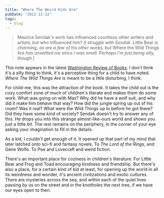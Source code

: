 ```yaml
---
title: "Where The Weird Kids Are"
pubDate: "2022-11-22"
tags:
  - blog
---
```


> Maurice Sendak's work has influenced countless other writers and artists, but who influenced him? 
> _\[I struggle with Sendak._ Little Bear _is charming, as are a few of his other works, but_ Where the Wild Things 
> Are _has unsettled me since I was small. Perhaps I'm just being silly, though._\]

This note appears in the latest [Washington Review of Books](https://www.washingreview.com/p/wrbnov-2022-childrens-literature?utm_source=post-email-title&publication_id=725759&post_id=85631366&isFreemail=true&utm_medium=email). I don't think it's a silly thing to think, it's a perceptive thing for a child to have noted. _Where The Wild Things Are_ is meant to be a little disturbing, I think.

For child-me, this was the attraction of the book. It takes the child out is the cozy comfort zone of much of children's literate and makes them do some work. What was going on with Max? Why did he have a wolf suit, and why did it make him behave that way? How did the jungle spring up out of his room? Was it real? What were the Wild Things up to before he got there? Did they have some kind of society? Sendak doesn't try to answer any of this. He drops you into this strange almost-like-ours world and shows you just a little bit. The rest remains on the periphery, in the corner of your eye asking your imagination to fill in the details.

As a kid, I couldn't get enough of it. It opened up that part of my mind that later latched onto sci-fi and fantasy novels. To _The Lord of the Rings_, and Gene Wolfe. To Poe and Lovecraft and weird fiction.

There's an important place for coziness in children's literature. For Little Bear and Frog and Toad encouraging kindness and friendship. But there's also a place, for a certain kind of kid at least, for opening up the world in all its weirdness and wonder, it's ancient civilizations and exotic cultures. There are mysteries across the sea, and within each of the quiet lives passing by us on the street and in the knotholes the next tree, if we have our eyes open to then.
